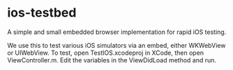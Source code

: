 # ios-testbed
A simple and small embedded browser implementation for rapid iOS testing.

We use this to test various iOS simulators via an embed, either WKWebView or UIWebView.  To test, open TestIOS.xcodeproj in XCode, then open ViewController.m.  Edit the variables in the ViewDidLoad method and run.  
